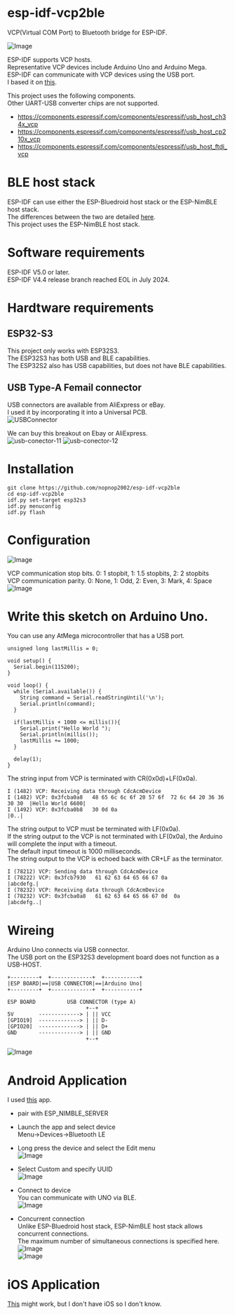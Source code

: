 # esp-idf-vcp2ble
VCP(Virtual COM Port) to Bluetooth bridge for ESP-IDF.

![Image](https://github.com/user-attachments/assets/61209e18-d390-4eec-875d-9fc82cad105a)

ESP-IDF supports VCP hosts.   
Representative VCP devices include Arduino Uno and Arduino Mega.   
ESP-IDF can communicate with VCP devices using the USB port.   
I based it on [this](https://github.com/espressif/esp-idf/tree/master/examples/peripherals/usb/host/cdc/cdc_acm_vcp).   

This project uses the following components.   
Other UART-USB converter chips are not supported.   
- https://components.espressif.com/components/espressif/usb_host_ch34x_vcp   
- https://components.espressif.com/components/espressif/usb_host_cp210x_vcp   
- https://components.espressif.com/components/espressif/usb_host_ftdi_vcp   


# BLE host stack
ESP-IDF can use either the ESP-Bluedroid host stack or the ESP-NimBLE host stack.   
The differences between the two are detailed [here](https://docs.espressif.com/projects/esp-idf/en/stable/esp32/api-guides/ble/overview.html).   
This project uses the ESP-NimBLE host stack.   

# Software requirements
ESP-IDF V5.0 or later.   
ESP-IDF V4.4 release branch reached EOL in July 2024.   


# Hardtware requirements

## ESP32-S3
This project only works with ESP32S3.   
The ESP32S3 has both USB and BLE capabilities.   
The ESP32S2 also has USB capabilities, but does not have BLE capabilities.   

## USB Type-A Femail connector
USB connectors are available from AliExpress or eBay.   
I used it by incorporating it into a Universal PCB.   
![USBConnector](https://github.com/user-attachments/assets/8d7d8f0a-d289-44b8-ae90-c693a1099ca0)

We can buy this breakout on Ebay or AliExpress.   
![usb-conector-11](https://github.com/user-attachments/assets/848998d4-fb0c-4b4f-97ae-0b3ae8b8996a)
![usb-conector-12](https://github.com/user-attachments/assets/6fc34dcf-0b13-4233-8c71-07234e8c6d06)

# Installation
```
git clone https://github.com/nopnop2002/esp-idf-vcp2ble
cd esp-idf-vcp2ble
idf.py set-target esp32s3
idf.py menuconfig
idf.py flash
```

# Configuration   
![Image](https://github.com/user-attachments/assets/e5286aeb-81ed-4289-8d1b-497f16f3ad88)

VCP communication stop bits. 0: 1 stopbit, 1: 1.5 stopbits, 2: 2 stopbits   
VCP communication parity. 0: None, 1: Odd, 2: Even, 3: Mark, 4: Space   
![Image](https://github.com/user-attachments/assets/62f95676-20f2-48d4-a8f2-a60688fa99c8)

# Write this sketch on Arduino Uno.   
You can use any AtMega microcontroller that has a USB port.   

```
unsigned long lastMillis = 0;

void setup() {
  Serial.begin(115200);
}

void loop() {
  while (Serial.available()) {
    String command = Serial.readStringUntil('\n');
    Serial.println(command);
  }

  if(lastMillis + 1000 <= millis()){
    Serial.print("Hello World ");
    Serial.println(millis());
    lastMillis += 1000;
  }

  delay(1);
}
```

The string input from VCP is terminated with CR(0x0d)+LF(0x0a).   
```
I (1482) VCP: Receiving data through CdcAcmDevice
I (1482) VCP: 0x3fcba0a8   48 65 6c 6c 6f 20 57 6f  72 6c 64 20 36 36 30 30  |Hello World 6600|
I (1492) VCP: 0x3fcba0b8   30 0d 0a                                          |0..|
```

The string output to VCP must be terminated with LF(0x0a).  
If the string output to the VCP is not terminated with LF(0x0a), the Arduino will complete the input with a timeout.   
The default input timeout is 1000 milliseconds.   
The string output to the VCP is echoed back with CR+LF as the terminator.   
```
I (78212) VCP: Sending data through CdcAcmDevice
I (78222) VCP: 0x3fcb7930   61 62 63 64 65 66 67 0a                           |abcdefg.|
I (78232) VCP: Receiving data through CdcAcmDevice
I (78232) VCP: 0x3fcba0a8   61 62 63 64 65 66 67 0d  0a                       |abcdefg..|
```

# Wireing   
Arduino Uno connects via USB connector.   
The USB port on the ESP32S3 development board does not function as a USB-HOST.   

```
+---------+  +-------------+  +-----------+
|ESP BOARD|==|USB CONNECTOR|==|Arduino Uno|
+---------+  +-------------+  +-----------+
```

```
ESP BOARD          USB CONNECTOR (type A)
                         +--+
5V        -------------> | || VCC
[GPIO19]  -------------> | || D-
[GPIO20]  -------------> | || D+
GND       -------------> | || GND
                         +--+
```

![Image](https://github.com/user-attachments/assets/7bf405af-b1ec-4c7c-87d1-8bbe176e807b)


# Android Application   
I used [this](https://play.google.com/store/apps/details?id=de.kai_morich.serial_bluetooth_terminal) app.   

- pair with ESP_NIMBLE_SERVER   

- Launch the app and select device  
	Menu->Devices->Bluetooth LE   

- Long press the device and select the Edit menu   
	![Image](https://github.com/user-attachments/assets/2d36b757-585a-4310-919c-a57f136c7f20)

- Select Custom and specify UUID   
	![Image](https://github.com/user-attachments/assets/9b0f23bc-86f4-4631-81e6-1df8d876f41b)

- Connect to device   
	You can communicate with UNO via BLE.   
	![Image](https://github.com/user-attachments/assets/e84fa3b1-a0ee-4af3-a64c-695a5b383857)

- Concurrent connection   
	Unlike ESP-Bluedroid host stack, ESP-NimBLE host stack allows concurrent connections.   
	The maximum number of simultaneous connections is specified here.   
	![Image](https://github.com/user-attachments/assets/9d1e1182-ed41-4b9e-bc55-bb3c75dd4745)   
	![Image](https://github.com/user-attachments/assets/4d84823a-69c4-48bf-9671-64644f048ccd)   

# iOS Application   
[This](https://apps.apple.com/jp/app/bluetooth-v2-1-spp-setup/id6449416841) might work, but I don't have iOS so I don't know.   

